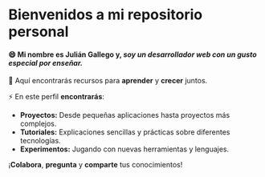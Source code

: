 # Bienvenidos a mi repositorio personal



#### 😄 Mi nombre es **Julián Gallego** y, *soy un desarrollador web con un gusto especial por enseñar.*

💬 Aquí encontrarás recursos para **aprender** y **crecer** juntos.

⚡ En este perfil **encontrarás**:

* **Proyectos:** Desde pequeñas aplicaciones hasta proyectos más complejos.
* **Tutoriales:** Explicaciones sencillas y prácticas sobre diferentes tecnologías.
* **Experimentos:** Jugando con nuevas herramientas y lenguajes.


¡**Colabora**, **pregunta** y **comparte** tus conocimientos! 

<!--
**JulianYul/JulianYul** is a ✨ _special_ ✨ repository because its `README.md` (this file) appears on your GitHub profile.

Here are some ideas to get you started:

- 🔭 I’m currently working on ...
- 🌱 I’m currently learning ...
- 👯 I’m looking to collaborate on ...
- 🤔 I’m looking for help with ...
- 💬 Ask me about ...
- 📫 How to reach me: ...
- 😄 Pronouns: ...
- ⚡ Fun fact: ...
-->
